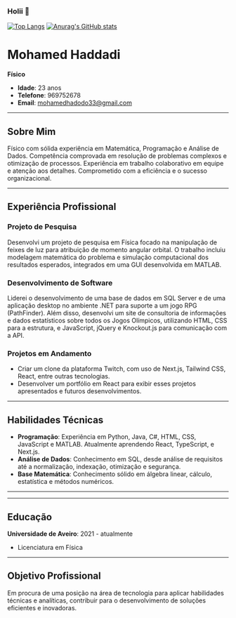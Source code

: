 ### Holii 👋

<!--
**Mohaamedl/mohaamedl** is a ✨ _special_ ✨ repository because its `README.md` (this file) appears on your GitHub profile.

Here are some ideas to get you started:

- 🔭 I’m currently working on ...
- 🌱 I’m currently learning ...
- 👯 I’m looking to collaborate on ...
- 🤔 I’m looking for help with ...
- 💬 Ask me about ...
- 📫 How to reach me: ...
- 😄 Pronouns: ...
- ⚡ Fun fact: ...
-->
[![Top Langs](https://github-readme-stats.vercel.app/api/top-langs/?username=mohaamedl&layout=donut-vertical&hide=jupyter%20notebook,html)](https://github.com/anuraghazra/github-readme-stats)
[![Anurag's GitHub stats](https://github-readme-stats.vercel.app/api?username=mohaamedl)](https://github.com/anuraghazra/github-readme-stats)

# Mohamed Haddadi
**Físico**

- **Idade**: 23 anos
- **Telefone**: 969752678
- **Email**: mohamedhadodo33@gmail.com

---

## Sobre Mim
Físico com sólida experiência em Matemática, Programação e Análise de Dados. Competência comprovada em resolução de problemas complexos e otimização de processos. Experiência em trabalho colaborativo em equipe e atenção aos detalhes. Comprometido com a eficiência e o sucesso organizacional.

---

## Experiência Profissional

### Projeto de Pesquisa
Desenvolvi um projeto de pesquisa em Física focado na manipulação de feixes de luz para atribuição de momento angular orbital. O trabalho incluiu modelagem matemática do problema e simulação computacional dos resultados esperados, integrados em uma GUI desenvolvida em MATLAB.

### Desenvolvimento de Software
Liderei o desenvolvimento de uma base de dados em SQL Server e de uma aplicação desktop no ambiente .NET para suporte a um jogo RPG (PathFinder). Além disso, desenvolvi um site de consultoria de informações e dados estatísticos sobre todos os Jogos Olímpicos, utilizando HTML, CSS para a estrutura, e JavaScript, jQuery e Knockout.js para comunicação com a API.

### Projetos em Andamento
- Criar um clone da plataforma Twitch, com uso de Next.js, Tailwind CSS, React, entre outras tecnologias.
- Desenvolver um portfólio em React para exibir esses projetos apresentados e futuros desenvolvimentos.

---
## Habilidades Técnicas
- **Programação**: Experiência em Python, Java, C#, HTML, CSS, JavaScript e MATLAB. Atualmente aprendendo React, TypeScript, e Next.js.
- **Análise de Dados**: Conhecimento em SQL, desde análise de requisitos até a normalização, indexação, otimização e segurança.
- **Base Matemática**: Conhecimento sólido em álgebra linear, cálculo, estatística e métodos numéricos.

---


---
## Educação
**Universidade de Aveiro**: 2021 - atualmente
- Licenciatura em Física

---

## Objetivo Profissional
Em procura de uma posição na área de tecnologia para aplicar habilidades técnicas e analíticas, contribuir para o desenvolvimento de soluções eficientes e inovadoras.
